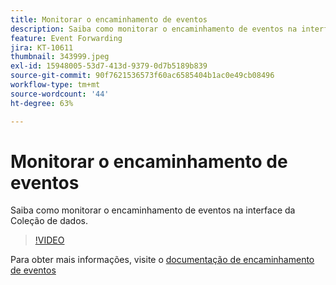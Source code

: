 ```yaml
---
title: Monitorar o encaminhamento de eventos
description: Saiba como monitorar o encaminhamento de eventos na interface da Coleção de dados.
feature: Event Forwarding
jira: KT-10611
thumbnail: 343999.jpeg
exl-id: 15948005-53d7-413d-9379-0d7b5189b839
source-git-commit: 90f7621536573f60ac6585404b1ac0e49cb08496
workflow-type: tm+mt
source-wordcount: '44'
ht-degree: 63%

---
```


# Monitorar o encaminhamento de eventos

Saiba como monitorar o encaminhamento de eventos na interface da Coleção de dados.

>[!VIDEO](https://video.tv.adobe.com/v/343999?quality=12&learn=on)

Para obter mais informações, visite o [documentação de encaminhamento de eventos](https://experienceleague.adobe.com/docs/experience-platform/tags/event-forwarding/overview.html)
